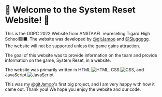 <!-- To the latter OGPC participants, please include this note. In order to host a website via github (fully free and has treated us very well) we must update this repository, overwriting the past years website. Please have two seperate repositorys for the sites, one for the actual website and TigardHighGDC.github.io stay up to date with the live code. Thank you -James Smith -->

# 💾 Welcome to the System Reset Website! 💾

This is the OGPC 2022 Website from ANSTAAFL represeting Tigard High School🟩⬛. The website was developed by [@gitJamoo](https://github.com/gitJamoo) and [@Sluggggg](https://github.com/Sluggggg). The website will not be supported unless the game gains attraction. 

The goal of this website was to provide information on the team and provide information on the game, System Reset, in a website.

The website was primarily written in HTML ![HTML](https://icons.iconarchive.com/icons/martz90/hex/16/html-5-icon.png), CSS ![CSS](https://icons.iconarchive.com/icons/martz90/hex/16/css-3-icon.png), and JavaScript ![JavaScript](https://icons.iconarchive.com/icons/alecive/flatwoken/16/Apps-File-Javascript-icon.png)

This was my [@gitJamoo](https://github.com/gitJamoo)'s first big project, and I am very happy with how it came out. Thank you! We hope you enjoy the website and our code.

